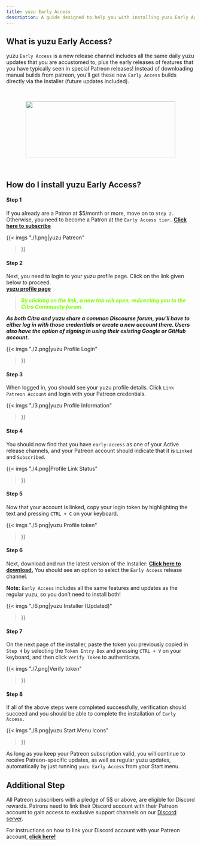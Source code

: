 ```yaml
---
title: yuzu Early Access
description: A guide designed to help you with installing yuzu Early Access.
---
```


## What is yuzu Early Access?
yuzu `Early Access` is a new release channel includes all the same daily yuzu updates that you are accustomed to, plus the early releases of features that you have typically seen in special Patreon releases!
Instead of downloading manual builds from patreon, you'll get these new `Early Access` builds directly via the Installer (future updates included).

&nbsp;

<div style="text-align:center;">
<img src="./yuzu-banner-early-access-white.svg" width="400" height="150"/>
</div>

&nbsp;

## How do I install yuzu Early Access?

#### Step 1
If you already are a Patron at $5/month or more, move on to `Step 2.` 
Otherwise, you need to become a Patron at the `Early Access tier.` [**Click here to subscribe**](https://www.patreon.com/join/yuzuteam/checkout?rid=2822069)

{{< imgs
    "./1.png|yuzu Patreon"
>}}

#### Step 2
Next, you need to login to your yuzu profile page.
Click on the link given below to proceed.<br>
<a href="https://profile.yuzu-emu.org/" target="_blank"><b>yuzu profile page</b></a><br>

><p style="color:lawngreen;"><b><i>By clicking on the link, a new tab will open, redirecting you to the Citra Community forum.
As both Citra and yuzu share a common Discourse forum, you'll have to either log in with those credentials or create a new account there.
Users also have the option of signing in using their existing Google or GitHub account.</i></b></p>

{{< imgs
    "./2.png|yuzu Profile Login"
>}}

#### Step 3
When logged in, you should see your yuzu profile details. Click `Link Patreon Account` and login with your Patreon credentials.

{{< imgs
    "./3.png|yuzu Profile Information"
>}}

#### Step 4
You should now find that you have `early-access` as one of your Active release channels, and your Patreon account should indicate that it is `Linked` and `Subscribed`.

{{< imgs
    "./4.png|Profile Link Status"
>}}

#### Step 5
Now that your account is linked, copy your login token by highlighting the text and pressing `CTRL + C` on your keyboard.

{{< imgs
    "./5.png|yuzu Profile token"
>}}

#### Step 6
Next, download and run the latest version of the Installer: [**Click here to download.**](https://yuzu-emu.org/downloads/)
You should see an option to select the `Early Access` release channel. 

**Note:** `Early Access` includes all the same features and updates as the regular yuzu, so you don’t need to install both!

{{< imgs
    "./6.png|yuzu Installer (Updated)"
>}}

#### Step 7
On the next page of the installer, paste the token you previously copied in `Step 4` by selecting the `Token Entry Box` and pressing `CTRL + V` on your keyboard, and then click `Verify Token` to authenticate.

{{< imgs
    "./7.png|Verify token"
>}}

#### Step 8
If all of the above steps were completed successfully, verification should succeed and you should be able to complete the installation of `Early Access.`

{{< imgs
    "./8.png|yuzu Start Menu Icons"
>}}

As long as you keep your Patreon subscription valid, you will continue to receive Patreon-specific updates, as well as regular yuzu updates, automatically by just running `yuzu Early Access` from your Start menu.

## Additional Step
All Patreon subscribers with a pledge of 5$ or above, are eligible for Discord rewards.
Patrons need to link their Discord account with their Patreon account to gain access to exclusive support channels on our [Discord server](https://discord.gg/u77vRWY).

For instructions on how to link your Discord account with your Patreon account, <a href="https://support.patreon.com/hc/en-us/articles/212052266-Get-my-Discord-role" target="_blank"><b>click here!</b></a><br>